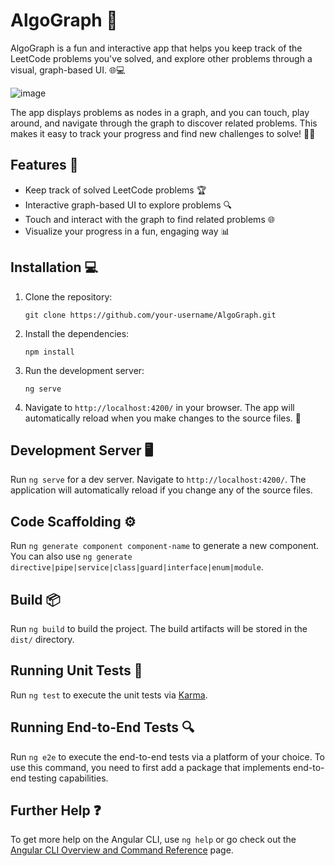 # AlgoGraph 🚀

AlgoGraph is a fun and interactive app that helps you keep track of the LeetCode problems you've solved, and explore other problems through a visual, graph-based UI. 🌐💻

![image](https://github.com/user-attachments/assets/5f0a8a69-8aec-40f8-b2c1-f784c9e994c5)

The app displays problems as nodes in a graph, and you can touch, play around, and navigate through the graph to discover related problems. This makes it easy to track your progress and find new challenges to solve! 🧩✨

## Features 🎉
- Keep track of solved LeetCode problems 🏆
- Interactive graph-based UI to explore problems 🔍
- Touch and interact with the graph to find related problems 🌐
- Visualize your progress in a fun, engaging way 📊

## Installation 💻

1. Clone the repository:
   ```
   git clone https://github.com/your-username/AlgoGraph.git
   ```

2. Install the dependencies:
   ```
   npm install
   ```

3. Run the development server:
   ```
   ng serve
   ```

4. Navigate to `http://localhost:4200/` in your browser. The app will automatically reload when you make changes to the source files. 🚀

## Development Server 🖥️

Run `ng serve` for a dev server. Navigate to `http://localhost:4200/`. The application will automatically reload if you change any of the source files.

## Code Scaffolding ⚙️

Run `ng generate component component-name` to generate a new component. You can also use `ng generate directive|pipe|service|class|guard|interface|enum|module`.

## Build 📦

Run `ng build` to build the project. The build artifacts will be stored in the `dist/` directory.

## Running Unit Tests 🧪

Run `ng test` to execute the unit tests via [Karma](https://karma-runner.github.io).

## Running End-to-End Tests 🔍

Run `ng e2e` to execute the end-to-end tests via a platform of your choice. To use this command, you need to first add a package that implements end-to-end testing capabilities.

## Further Help ❓

To get more help on the Angular CLI, use `ng help` or go check out the [Angular CLI Overview and Command Reference](https://angular.dev/tools/cli) page.
